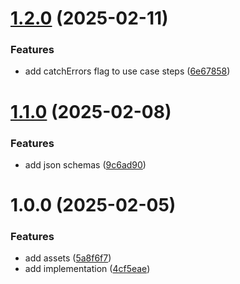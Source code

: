 # [1.2.0](https://github.com/CycriLabs/ws-ctrl/compare/1.1.0...1.2.0) (2025-02-11)


### Features

* add catchErrors flag to use case steps ([6e67858](https://github.com/CycriLabs/ws-ctrl/commit/6e67858d08cecd4a80500633f047790b95f76962))

# [1.1.0](https://github.com/CycriLabs/ws-ctrl/compare/1.0.0...1.1.0) (2025-02-08)


### Features

* add json schemas ([9c6ad90](https://github.com/CycriLabs/ws-ctrl/commit/9c6ad90a4fb2974efc1bddb7fb18cdbd2d56ea6a))

# 1.0.0 (2025-02-05)


### Features

* add assets ([5a8f6f7](https://github.com/CycriLabs/ws-ctrl/commit/5a8f6f74ac3c5d77c8a23d2bf41194aedf290e69))
* add implementation ([4cf5eae](https://github.com/CycriLabs/ws-ctrl/commit/4cf5eae69af2ea0d114dd14ccbda3b50c31ebc8b))
